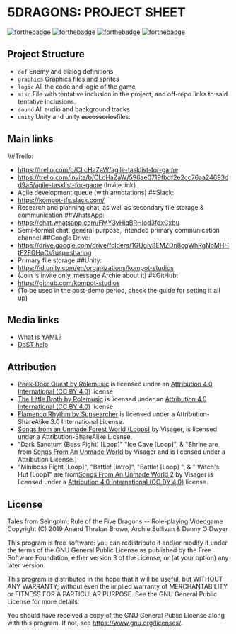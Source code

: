 5DRAGONS: PROJECT SHEET
=======================

[![forthebadge](https://forthebadge.com/images/badges/built-with-swag.svg)](https://forthebadge.com)
[![forthebadge](https://forthebadge.com/images/badges/made-with-c-sharp.svg)](https://forthebadge.com) [![forthebadge](https://forthebadge.com/images/badges/made-with-python.svg)](https://forthebadge.com)
[![forthebadge](https://forthebadge.com/images/badges/60-percent-of-the-time-works-every-time.svg)](https://forthebadge.com)


Project Structure
-----------------
- `def` Enemy and dialog definitions
- `graphics` Graphics files and sprites
- `logic` All the code and logic of the game
- `misc` File with tentative inclusion in the project, and off-repo links to said tentative inclusions.
- `sound` All audio and background tracks
- `unity` Unity and unity ~~accessories~~files.

Main links
----------

##Trello:
- https://trello.com/b/CLcHaZaW/agile-tasklist-for-game
- https://trello.com/invite/b/CLcHaZaW/596ae0719fbdf2e2cc76aa24693dd9a5/agile-tasklist-for-game (Invite link)
- Agile development queue (with annotations)
##Slack:
- https://kompot-tfs.slack.com/
- Research and planning chat, as well as secondary file storage & communication
##WhatsApp:
- https://chat.whatsapp.com/FMY3vHiqBRHIod3fdxCxbu
- Semi-formal chat, general purpose, intended primary communication channel
##Google Drive:
- https://drive.google.com/drive/folders/1GUgiy8EMZDn8cgWhRgNoMHHtF2FGHqCs?usp=sharing
- Primary file storage
##Unity:
- https://id.unity.com/en/organizations/kompot-studios
- (Join is invite only, message Archie about it)
##GitHub:
- https://github.com/kompot-studios
- (To be used in the post-demo period, check the guide for setting it all up)


Media links
-----------
- [What is YAML?](https://en.wikipedia.org/wiki/YAML)
- [DaST help](http://atlasjan.sdf.org/dl/dast-doc/dast.html)

Attribution
-----------

- [Peek-Door Quest by Rolemusic][peekdoor] is licensed under an [Attribution 4.0 International (CC BY 4.0)](https://creativecommons.org/licenses/by/4.0/) license
- [The Little Broth by Rolemusic][littlebroth] is licensed under an [Attribution 4.0 International (CC BY 4.0)](https://creativecommons.org/licenses/by/4.0/) license
- [Flamenco Rhythm by Sunsearcher][flamenco1] is licensed under a Attribution-ShareAlike 3.0 International License.
- [Songs from an Unmade Forest World (Loops)][forestworld] by Visager, is licensed under a Attribution-ShareAlike License.
- "Dark Sanctum (Boss Fight) [Loop]" "Ice Cave [Loop]", & "Shrine are from [Songs From An Unmade World][unmadeworld] by Visager and is licensed under a Attribution License.]
- "Miniboss Fight [Loop]", "Battle! [Intro]", "Battle! [Loop] ", & " Witch's Hut [Loop]" are from[Songs From An Unmade World 2][unmadeworld2] by Visager is licensed under a [Attribution 4.0 International (CC BY 4.0)](https://creativecommons.org/licenses/by/4.0/) license.

[peekdoor]: http://freemusicarchive.org/music/Rolemusic/~/Peek-Door_Quest
[littlebroth]: http://freemusicarchive.org/music/Rolemusic/The_Black_Dot/09_rolemusic_-_the_little_broth
[flamenco1]: http://freemusicarchive.org/music/Sunsearcher/Sunsearcher_Spirit/05_-_Flamenco_Rhythm
[unmadeworld]: https://freemusicarchive.org/music/Visager/Songs_From_An_Unmade_World/
[unmadeworld2]: https://freemusicarchive.org/music/Visager/Songs_From_An_Unmade_World_2/
[forestworld]: https://freemusicarchive.org/music/Visager/Songs_from_an_Unmade_Forest_World/

License
-------

Tales from Seingolm: Rule of the Five Dragons -- Role-playing Videogame
Copyright (C) 2019  Anand Thrakar Brown, Archie Sullivan & Danny O'Dwyer

This program is free software: you can redistribute it and/or modify
it under the terms of the GNU General Public License as published by
the Free Software Foundation, either version 3 of the License, or
(at your option) any later version.

This program is distributed in the hope that it will be useful,
but WITHOUT ANY WARRANTY; without even the implied warranty of
MERCHANTABILITY or FITNESS FOR A PARTICULAR PURPOSE.  See the
GNU General Public License for more details.

You should have received a copy of the GNU General Public License
along with this program.  If not, see <https://www.gnu.org/licenses/>.
